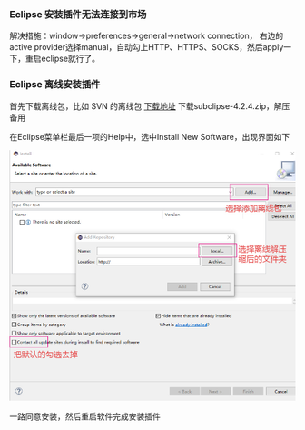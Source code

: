 ### Eclipse 安装插件无法连接到市场

解决措施：window->preferences->general->network connection，
右边的active provider选择manual，自动勾上HTTP、HTTPS、SOCKS，然后apply一下，重启eclipse就行了。

### Eclipse 离线安装插件

首先下载离线包，比如 SVN 的离线包 [下载地址](https://dl.bintray.com/subclipse/releases/subclipse/) 
下载subclipse-4.2.4.zip，解压备用

在Eclipse菜单栏最后一项的Help中，选中Install New Software，出现界面如下

<img src="/img/eclipse离线插件安装步骤.jpg" title="eclipse离线插件安装步骤">

一路同意安装，然后重启软件完成安装插件

